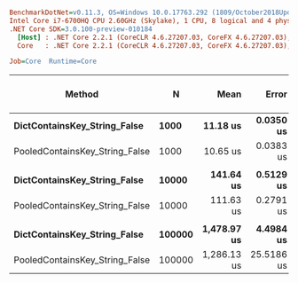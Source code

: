 ``` ini

BenchmarkDotNet=v0.11.3, OS=Windows 10.0.17763.292 (1809/October2018Update/Redstone5)
Intel Core i7-6700HQ CPU 2.60GHz (Skylake), 1 CPU, 8 logical and 4 physical cores
.NET Core SDK=3.0.100-preview-010184
  [Host] : .NET Core 2.2.1 (CoreCLR 4.6.27207.03, CoreFX 4.6.27207.03), 64bit RyuJIT
  Core   : .NET Core 2.2.1 (CoreCLR 4.6.27207.03, CoreFX 4.6.27207.03), 64bit RyuJIT

Job=Core  Runtime=Core  

```
|                         Method |      N |        Mean |      Error |     StdDev | Ratio | RatioSD | Gen 0/1k Op | Gen 1/1k Op | Gen 2/1k Op | Allocated Memory/Op |
|------------------------------- |------- |------------:|-----------:|-----------:|------:|--------:|------------:|------------:|------------:|--------------------:|
|   **DictContainsKey_String_False** |   **1000** |    **11.18 us** |  **0.0350 us** |  **0.0327 us** |  **1.00** |    **0.00** |           **-** |           **-** |           **-** |                **40 B** |
| PooledContainsKey_String_False |   1000 |    10.65 us |  0.0383 us |  0.0359 us |  0.95 |    0.00 |           - |           - |           - |                40 B |
|                                |        |             |            |            |       |         |             |             |             |                     |
|   **DictContainsKey_String_False** |  **10000** |   **141.64 us** |  **0.5129 us** |  **0.4797 us** |  **1.00** |    **0.00** |           **-** |           **-** |           **-** |                **40 B** |
| PooledContainsKey_String_False |  10000 |   111.63 us |  0.2791 us |  0.2474 us |  0.79 |    0.00 |           - |           - |           - |                40 B |
|                                |        |             |            |            |       |         |             |             |             |                     |
|   **DictContainsKey_String_False** | **100000** | **1,478.97 us** |  **4.4984 us** |  **3.9877 us** |  **1.00** |    **0.00** |           **-** |           **-** |           **-** |                **40 B** |
| PooledContainsKey_String_False | 100000 | 1,286.13 us | 25.5186 us | 65.4138 us |  0.85 |    0.08 |           - |           - |           - |                40 B |
